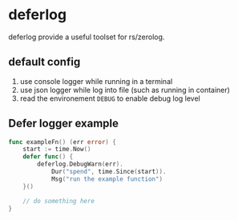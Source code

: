 # deferlog
deferlog provide a useful toolset for rs/zerolog.

## default config
1. use console logger while running in a terminal
2. use json logger while log into file (such as running in container)
3. read the environement `DEBUG` to enable debug log level

## Defer logger example
```go
func exampleFn() (err error) {
	start := time.Now()
	defer func() {
		deferlog.DebugWarn(err).
			Dur("spend", time.Since(start)).
			Msg("run the example function")
	}()

    // do something here
}
```